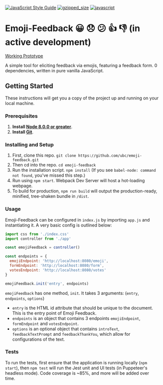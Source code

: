 [![JavaScript Style Guide](https://img.shields.io/badge/code_style-standard-brightgreen.svg)](https://standardjs.com)
[![gzipped_size](https://img.shields.io/badge/gzip%20size-5.4kB-green.svg)](https://img.shields.io/badge/gzip%20size-5.4kB-green.svg)
[![javascript](https://img.shields.io/badge/javascript-vanilla-green.svg)](http://vanilla-js.com/)

# Emoji-Feedback 😀 😞 😕 👍 👎 (in active development)

[Working Prototype](https://jsfiddle.net/justin0022/pd4oczva/13/)

A simple tool for eliciting feedback via emojis, featuring a feedback form. 0 dependencies, written in pure vanilla JavaScript.

## Getting Started

These instructions will get you a copy of the project up and running on your local machine.

### Prerequisites

1. **Install [Node 8.0.0 or greater](https://nodejs.org)**.
2. **Install [Git](https://git-scm.com/downloads)**.

### Installing and Setup

1. First, clone this repo. `git clone https://github.com/ubc/emoji-feedback.git`
1. Then cd into the repo. `cd emoji-feedback`
1. Run the installation script. `npm install` (If you see `babel-node: command not found`, you've missed this step.)
1. Run using `npm start`. Webpack Dev Server will host a hot-loading webpage.
1. To build for production, `npm run build` will output the production-ready, minified, tree-shaken bundle in `/dist`.

### Usage
Emoji-Feedback can be configured in `index.js` by importing `app.js` and instantiating it.
A very basic config is outlined below:
```javascript
import css from './index.css'
import controller from './app'

const emojiFeedback = controller()

const endpoints = {
  emojiEndpoint: 'http://localhost:8080/emoji',
  formEndpoint: 'http://localhost:8080/form',
  votesEndpoint: 'http://localhost:8080/votes'
}

emojiFeedback.init('entry', endpoints)
```
`emojiFeedback` has one method, `init`.
It takes 3 arguments: (`entry`, `endpoints`, `options`)
* `entry` is the HTML id attribute that should be unique to the document. This is the entry point of Emoji Feedback.
* `endpoints` is an object that contains 3 endpoints `emojiEndpoint`, `formEndpoint` and `votesEndpoint`.
* `options` is an optional object that contains `introText`, `feedbackTextPrompt` and `feedbackThankYou`, which allow for configurations of the text.

### Tests
To run the tests, first ensure that the application is running locally (`npm start`), then `npm test` will run the Jest unit and UI tests (in Puppeteer's headless mode).
Code coverage is ~85%, and more will be added over time.
